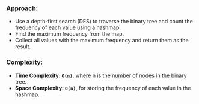 ### Approach:
- Use a depth-first search (DFS) to traverse the binary tree and count the frequency of each value using a hashmap.
- Find the maximum frequency from the map.
- Collect all values with the maximum frequency and return them as the result.
​
### Complexity:
- **Time Complexity: `O(n)`**, where n is the number of nodes in the binary tree.
- **Space Complexity: `O(n)`**, for storing the frequency of each value in the hashmap.